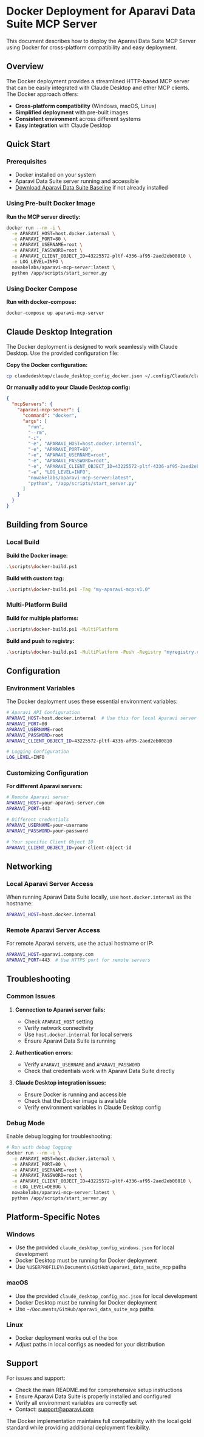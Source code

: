 # Docker Deployment for Aparavi Data Suite MCP Server

This document describes how to deploy the Aparavi Data Suite MCP Server using Docker for cross-platform compatibility and easy deployment.

## Overview

The Docker deployment provides a streamlined HTTP-based MCP server that can be easily integrated with Claude Desktop and other MCP clients. The Docker approach offers:

- **Cross-platform compatibility** (Windows, macOS, Linux)
- **Simplified deployment** with pre-built images
- **Consistent environment** across different systems
- **Easy integration** with Claude Desktop

## Quick Start

### Prerequisites

- Docker installed on your system
- Aparavi Data Suite server running and accessible
- [Download Aparavi Data Suite Baseline](https://aparavi.com/download-aparavi-data-suite-baseline/) if not already installed

### Using Pre-built Docker Image

**Run the MCP server directly:**
```bash
docker run --rm -i \
  -e APARAVI_HOST=host.docker.internal \
  -e APARAVI_PORT=80 \
  -e APARAVI_USERNAME=root \
  -e APARAVI_PASSWORD=root \
  -e APARAVI_CLIENT_OBJECT_ID=43225572-pltf-4336-af95-2aed2eb00810 \
  -e LOG_LEVEL=INFO \
  nowakelabs/aparavi-mcp-server:latest \
  python /app/scripts/start_server.py
```

### Using Docker Compose

**Run with docker-compose:**
```bash
docker-compose up aparavi-mcp-server
```

## Claude Desktop Integration

The Docker deployment is designed to work seamlessly with Claude Desktop. Use the provided configuration file:

**Copy the Docker configuration:**
```bash
cp claudedesktop/claude_desktop_config_docker.json ~/.config/Claude/claude_desktop_config.json
```

**Or manually add to your Claude Desktop config:**
```json
{
  "mcpServers": {
    "aparavi-mcp-server": {
      "command": "docker",
      "args": [
        "run",
        "--rm",
        "-i",
        "-e", "APARAVI_HOST=host.docker.internal",
        "-e", "APARAVI_PORT=80",
        "-e", "APARAVI_USERNAME=root",
        "-e", "APARAVI_PASSWORD=root",
        "-e", "APARAVI_CLIENT_OBJECT_ID=43225572-pltf-4336-af95-2aed2eb00810",
        "-e", "LOG_LEVEL=INFO",
        "nowakelabs/aparavi-mcp-server:latest",
        "python", "/app/scripts/start_server.py"
      ]
    }
  }
}
```

## Building from Source

### Local Build

**Build the Docker image:**
```bash
.\scripts\docker-build.ps1
```

**Build with custom tag:**
```bash
.\scripts\docker-build.ps1 -Tag "my-aparavi-mcp:v1.0"
```

### Multi-Platform Build

**Build for multiple platforms:**
```bash
.\scripts\docker-build.ps1 -MultiPlatform
```

**Build and push to registry:**
```bash
.\scripts\docker-build.ps1 -MultiPlatform -Push -Registry "myregistry.com"
```
## Configuration

### Environment Variables

The Docker deployment uses these essential environment variables:

```bash
# Aparavi API Configuration
APARAVI_HOST=host.docker.internal  # Use this for local Aparavi server
APARAVI_PORT=80
APARAVI_USERNAME=root
APARAVI_PASSWORD=root
APARAVI_CLIENT_OBJECT_ID=43225572-pltf-4336-af95-2aed2eb00810

# Logging Configuration
LOG_LEVEL=INFO
```

### Customizing Configuration

**For different Aparavi servers:**
```bash
# Remote Aparavi server
APARAVI_HOST=your-aparavi-server.com
APARAVI_PORT=443

# Different credentials
APARAVI_USERNAME=your-username
APARAVI_PASSWORD=your-password

# Your specific Client Object ID
APARAVI_CLIENT_OBJECT_ID=your-client-object-id
```

## Networking

### Local Aparavi Server Access

When running Aparavi Data Suite locally, use `host.docker.internal` as the hostname:

```bash
APARAVI_HOST=host.docker.internal
```

### Remote Aparavi Server Access

For remote Aparavi servers, use the actual hostname or IP:

```bash
APARAVI_HOST=aparavi.company.com
APARAVI_PORT=443  # Use HTTPS port for remote servers
```

## Troubleshooting

### Common Issues

1. **Connection to Aparavi server fails:**
   - Check `APARAVI_HOST` setting
   - Verify network connectivity
   - Use `host.docker.internal` for local servers
   - Ensure Aparavi Data Suite is running

2. **Authentication errors:**
   - Verify `APARAVI_USERNAME` and `APARAVI_PASSWORD`
   - Check that credentials work with Aparavi Data Suite directly

3. **Claude Desktop integration issues:**
   - Ensure Docker is running and accessible
   - Check that the Docker image is available
   - Verify environment variables in Claude Desktop config

### Debug Mode

Enable debug logging for troubleshooting:

```bash
# Run with debug logging
docker run --rm -i \
  -e APARAVI_HOST=host.docker.internal \
  -e APARAVI_PORT=80 \
  -e APARAVI_USERNAME=root \
  -e APARAVI_PASSWORD=root \
  -e APARAVI_CLIENT_OBJECT_ID=43225572-pltf-4336-af95-2aed2eb00810 \
  -e LOG_LEVEL=DEBUG \
  nowakelabs/aparavi-mcp-server:latest \
  python /app/scripts/start_server.py
```

## Platform-Specific Notes

### Windows
- Use the provided `claude_desktop_config_windows.json` for local development
- Docker Desktop must be running for Docker deployment
- Use `%USERPROFILE%\Documents\GitHub\aparavi_data_suite_mcp` paths

### macOS
- Use the provided `claude_desktop_config_mac.json` for local development
- Docker Desktop must be running for Docker deployment
- Use `~/Documents/GitHub/aparavi_data_suite_mcp` paths

### Linux
- Docker deployment works out of the box
- Adjust paths in local configs as needed for your distribution

## Support

For issues and support:
- Check the main README.md for comprehensive setup instructions
- Ensure Aparavi Data Suite is properly installed and configured
- Verify all environment variables are correctly set
- Contact: support@aparavi.com

The Docker implementation maintains full compatibility with the local gold standard while providing additional deployment flexibility.
